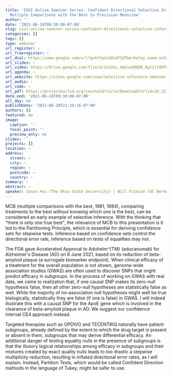 ```yaml
---
title: 'ISSI Online Seminar Series: Confident Directional Selective Inference, from
  Multiple Comparisons with the Best to Precision Medicine'
author: ''
date: '2021-06-24T08:30:00-07:00'
slug: issi-online-seminar-series-confident-directional-selective-inference-from-multiple-comparisons-with-the-best-to-precision-medicine
categories: []
tags: []
type: webinar
url_register: ~
url_freeregister: ~
url_dial: https://www.google.com/url?q=https%3A%2F%2Fberkeley.zoom.us%2Fj%2F99278296389&sa=D&sntz=1&usg=AFQjCNFv11cMURerto1Q_AOGh0vyntHaNg
url_slides: ~
url_video: https://drive.google.com/file/d/1cCUis_4q5xuQ9QO0_NyC1l7dXFGeNbTJ/view
url_agenda: ~
url_website: https://sites.google.com/view/selective-inference-seminar
url_audio: ~
url_code: ~
url_pdf: https://projecteuclid.org/journalArticle/Download?urlid=10.1214%2F17-AOAS1128
date_end: '2021-06-24T09:30:00-07:00'
all_day: no
publishDate: '2021-06-20T21:29:16-07:00'
authors: []
featured: no
image:
  caption: ''
  focal_point: ''
  preview_only: no
slides: ''
projects: []
location: ~
address:
  street: ~
  city: ~
  region: ~
  postcode: ~
  country: ~
summary: ~
abstract: ~
speaker: Jason Hsu (The Ohio State University) | Will Fithian (UC Berkeley)
---
```

<!--more-->
MCB (multiple comparisons with the best, 1981, 1984), comparing treatments to the best without knowing which one is the best, can be considered an early example of selective inference. With the thinking that "there is only one true best", the relevance of MCB to this presentation is it led to the Partitioning Principle, which is essential for deriving confidence sets for stepwise tests. Inference based on confidence sets control the directional error rate, inference based on tests of equalities may not.  

The FDA gave Accelerated Approval to Aduhelm^{TM} (aducanumab) for Alzheimer's Disease (AD) on 8 June 2021, based on its reduction of beta-amyloid plaque (a surrogate biomarker endpoint). When clinical efficacy of a treatment for the overall population is not shown, genome-wide association studies (GWAS) are often used to discover SNPs that might predict efficacy in subgroups. In the process of working on GWAS with real data, we came to realization that, if one causal SNP makes its zero-null hypothesis false, then all other zero-null hypotheses are statistically false as well. While the majority of no-association null hypotheses might well be true biologically, statistically they are false (if one is false) in GWAS. I will indeed illustrate this with a causal SNP for the ApoE gene which is involved in the clearance of beta-amyloid plaque in AD. We suggest our confidence interval CE4 approach instead.  

Targeted therapies such as OPDIVO and TECENTRIQ naturally have patient subgroups, already defined by the extent to which the drug target is present or absent in them, subgroups that may derive differential efficacy. An additional danger of testing equality nulls in the presence of subgroups is that the illusory logical relationships among efficacy in subgroups and their mixtures created by exact quality nulls leads to too drastic a stepwise multiplicity reduction, resulting in inflated directional error rates, as I will explain. Instead, Partition Tests, which would be called Confident Direction methods in the language of Tukey, might be safer to use.  